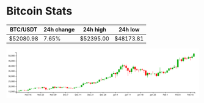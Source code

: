 # Bitcoin Stats

BTC/USDT|24h change|24h high|24h low|
|---|---|---|---|
|$52080.98|7.65%|$52395.00|$48173.81|

<img src="./chart.svg">
